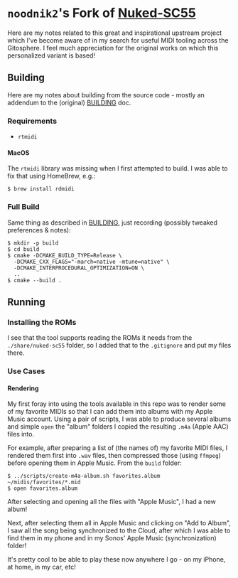 # `noodnik2`'s Fork of [Nuked-SC55](https://github.com/jcmoyer/Nuked-SC55)

Here are my notes related to this great and inspirational upstream project which I've become
aware of in my search for useful MIDI tooling across the Gitosphere.  I feel much appreciation
for the original works on which this personalized variant is based! 

## Building

Here are my notes about building from the source code - mostly an addendum to the (original)
[BUILDING](./BUILDING.md) doc.

### Requirements

- `rtmidi`

#### MacOS

The `rtmidi` library was missing when I first attempted to build.  I was able to fix that
using HomeBrew, e.g.:

```shell
$ brew install rdmidi
```

### Full Build

Same thing as described in [BUILDING], just recording (possibly tweaked preferences & notes):

```shell
$ mkdir -p build
$ cd build
$ cmake -DCMAKE_BUILD_TYPE=Release \
  -DCMAKE_CXX_FLAGS="-march=native -mtune=native" \
  -DCMAKE_INTERPROCEDURAL_OPTIMIZATION=ON \
  ..
$ cmake --build .  
```

## Running

### Installing the ROMs

I see that the tool supports reading the ROMs it needs from the `./share/nuked-sc55` folder,
so I added that to the `.gitignore` and put my files there.

### Use Cases

#### Rendering

My first foray into using the tools available in this repo was to render some of my favorite
MIDIs so that I can add them into albums with my Apple Music account.  Using a pair of scripts,
I was able to produce several albums and simple `open` the "album" folders I copied the resulting
`.m4a` (Apple AAC) files into.

For example, after preparing a list of (the names of) my favorite MIDI files, I rendered them first
into `.wav` files, then compressed those (using `ffmpeg`) before opening them in Apple Music.  From
the `build` folder:

```shell
$ ../scripts/create-m4a-album.sh favorites.album ~/midis/favorites/*.mid
$ open favorites.album
```

After selecting and opening all the files with "Apple Music", I had a new album!

Next, after selecting them all in Apple Music and clicking on "Add to Album", I saw all
the song being synchronized to the Cloud, after which I was able to find them in my phone
and in my Sonos' Apple Music (synchronization) folder!

It's pretty cool to be able to play these now anywhere I go - on my iPhone, at home, in
my car, etc!


[BUILDING]: ./BUILDING.md